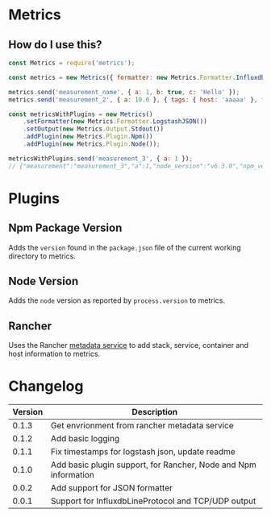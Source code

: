 # Metrics

## How do I use this?
```javascript
const Metrics = require('metrics');

const metrics = new Metrics({ formatter: new Metrics.Formatter.InfluxdbLineProtocol(), output: new Metrics.Output.Stdout() });

metrics.send('measurement_name', { a: 1, b: true, c: 'Hello' });
metrics.send('measurement_2', { a: 10.0 }, { tags: { host: 'aaaaa' }, timestamp: Date.now() * 1e6 });

const metricsWithPlugins = new Metrics()
	.setFormatter(new Metrics.Formatter.LogstashJSON())
	.setOutput(new Metrics.Output.Stdout())
	.addPlugin(new Metrics.Plugin.Npm())
	.addPlugin(new Metrics.Plugin.Node());

metricsWithPlugins.send('measurement_3', { a: 1 });
// {"measurement":"measurement_3","a":1,"node_version":"v6.3.0","npm_version":"0.0.1"}
```

# Plugins
## Npm Package Version
Adds the `version` found in the `package.json` file of the current working directory to metrics.

## Node Version
Adds the `node` version as reported by `process.version` to metrics.

## Rancher
Uses the Rancher [metadata service](http://docs.rancher.com/rancher/latest/en/rancher-services/metadata-service/)
to add stack, service, container and host information to metrics.


# Changelog

| Version     | Description                 |
| ----------- | --------------------------- |
| 0.1.3 | Get envrionment from rancher metadata service |
| 0.1.2 | Add basic logging |
| 0.1.1 | Fix timestamps for logstash json, update readme |
| 0.1.0 | Add basic plugin support, for Rancher, Node and Npm information |
| 0.0.2 | Add support for JSON formatter |
| 0.0.1 | Support for InfluxdbLineProtocol and TCP/UDP output |
